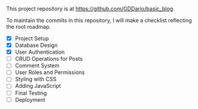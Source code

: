 This project repository is at https://github.com/GDDario/basic_blog.

To maintain the commits in this repository, I will make a checklist reflecting the root roadmap.

- [x] Project Setup
- [x] Database Design
- [x] User Authentication
- [ ] CRUD Operations for Posts
- [ ] Comment System
- [ ] User Roles and Permissions
- [ ] Styling with CSS
- [ ] Adding JavaScript
- [ ] Final Testing
- [ ] Deployment
